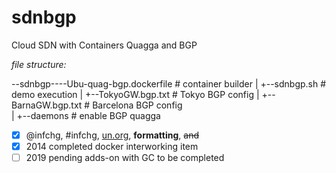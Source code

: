 # sdnbgp
Cloud SDN with Containers Quagga and BGP


*file structure:* 

   --sdnbgp----Ubu-quag-bgp.dockerfile    # container builder
          |
          +--sdnbgp.sh  				   # demo execution
           |
           +--TokyoGW.bgp.txt 		   # Tokyo BGP config
           |
           +--BarnaGW.bgp.txt  		   # Barcelona BGP config    
           |
           +--daemons  				   # enable BGP quagga              
            
- [x] @infchg, #infchg, [un.org](), **formatting**, <del>and</del>  
- [x] 2014 completed docker interworking item
- [ ] 2019 pending adds-on with GC to be completed
